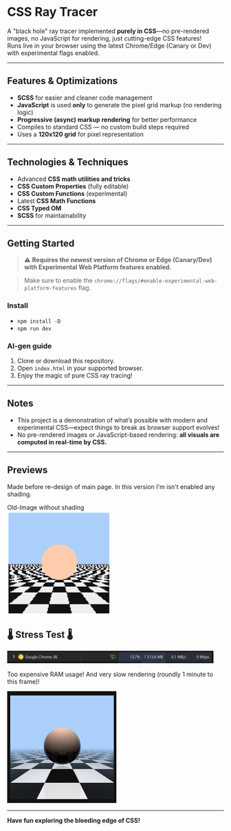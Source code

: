 # CSS Ray Tracer

A "black hole" ray tracer implemented **purely in CSS**—no pre-rendered images, no JavaScript for rendering, just cutting-edge CSS features!  
Runs live in your browser using the latest Chrome/Edge (Canary or Dev) with experimental flags enabled.

---

## Features & Optimizations

- **SCSS** for easier and cleaner code management
- **JavaScript** is used **only** to generate the pixel grid markup (no rendering logic)
- **Progressive (async) markup rendering** for better performance
- Compiles to standard CSS — no custom build steps required
- Uses a **120x120 grid** for pixel representation

---

## Technologies & Techniques

- Advanced **CSS math utilities and tricks**
- **CSS Custom Properties** (fully editable)
- **CSS Custom Functions** (experimental)
- Latest **CSS Math Functions**
- **CSS Typed OM**
- **SCSS** for maintainability

---

## Getting Started

> ⚠️ **Requires the newest version of Chrome or Edge (Canary/Dev) with Experimental Web Platform features enabled.**  

> Make sure to enable the `chrome://flags/#enable-experimental-web-platform-features` flag.

### Install 

- `npm install -D`
- `npm run dev`

### AI-gen guide

1. Clone or download this repository.
2. Open `index.html` in your supported browser.
3. Enjoy the magic of pure CSS ray tracing!

---

## Notes

- This project is a demonstration of what’s possible with modern and experimental CSS—expect things to break as browser support evolves!
- No pre-rendered images or JavaScript-based rendering: **all visuals are computed in real-time by CSS.** 

---

## Previews

Made before re-design of main page. In this version I'm isn't enabled any shading.

<detail>
  <summary>Old-Image without shading</summary>
<img width="240" src="./results/no-shade-v1.png" alt="v1"/>
</detail>

## 🌡️ Stress Test 🌡️

<img width="480" src="./results/ram-madness-240x.png" alt="RAM"/>

Too expensive RAM usage! And very slow rendering (roundly 1 minute to this frame)!

![SLOW](./results/max-possible-ram-madness.png)

---

**Have fun exploring the bleeding edge of CSS!**
